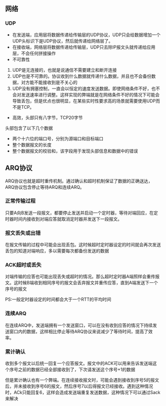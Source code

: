 ## 网络
### UDP
- 在发送端，应用层将数据传递给传输层的UDP协议，UDP只会给数据增加一个UDP头标识下是UDP协议，然后就传递给网络层了。
- 在接收端，网络层将数据传递给传输层，UDP只去除IP报文头就传递给应用层，不会任何拼接操作
- 不可靠性

1. UDP是无连接的，也就是说通信不需要建立和断开连接
2. UDP也是不可靠的。协议收到什么数据就传递什么数据，并且也不会备份数据，对方能不能接收到是不关心的
3. UDP没有拥塞控制，一直会以恒定的速度发送数据。即使网络条件不好，也不会对发送速率进行调整。这样实现的弊端就是在网络条件不好的情况下可能会导致丢包，但是优点也很明显，在某些实时性要求高的场景就需要使用UDP而不是TCP。
- 高效，头部只有八字节，TCP20字节

头部包含了以下几个数据
- 两个十六位的端口号，分别为源端口和目标端口
- 整个数据报文的长度
- 整个数据报文的校验和，该字段用于发现头部信息和数据中的错误
## ARQ协议
ARQ协议也就是超时重传机制。通过确认和超时机制保证了数据的正确送达，ARQ协议包含停止等待ARQ和连续ARQ。
### 正常传输过程
只要A向B发送一段报文，都要停止发送并启动一个定时器，等待对端回应，在定时器时间内接收到对端应答就取消定时器并发送下一段报文。
### 报文丢失或出错
在报文传输的过程中可能会出现丢包。这时候超时定时器设定的时间就会再次发送丢包的知道对端响应，多以需要每次都备份发送的数据
### ACK超时或丢失
对端传输的应答也可能出现丢失或超时的情况。那么超时定时器A端照样会重传报文。这时候B端收到相同序号的报文会丢弃报文并重传应答，直到A端发送下一个序号的报文

PS:一般定时器设定的时间都会大于一个RTT的平均时间
### 连续ARQ
在连续ARQ中，发送端拥有一个发送窗口，可以在没有收到应答的情况下持续发送窗口内的数据，这样相比停止等待ARQ协议来说减少了等待时间，提高了效率。
### 累计确认
收到多个报文以后统一回复一个应答报文。报文中的ACK可以用来告诉发送端这个序号之前的数据已经全部接收到了，下次请发送这个序号+1的数据

但是累计确认也有一个弊端。在连续接收报文时，可能会遇到接收到序号5的报文后，并未接收到序号6的报文，然后序号7以后得报文已经接收。遇到这种情况时，ACk只能回复6，这样会造成发送端重复发送数据，这种情况下可以通过Sack来解决
